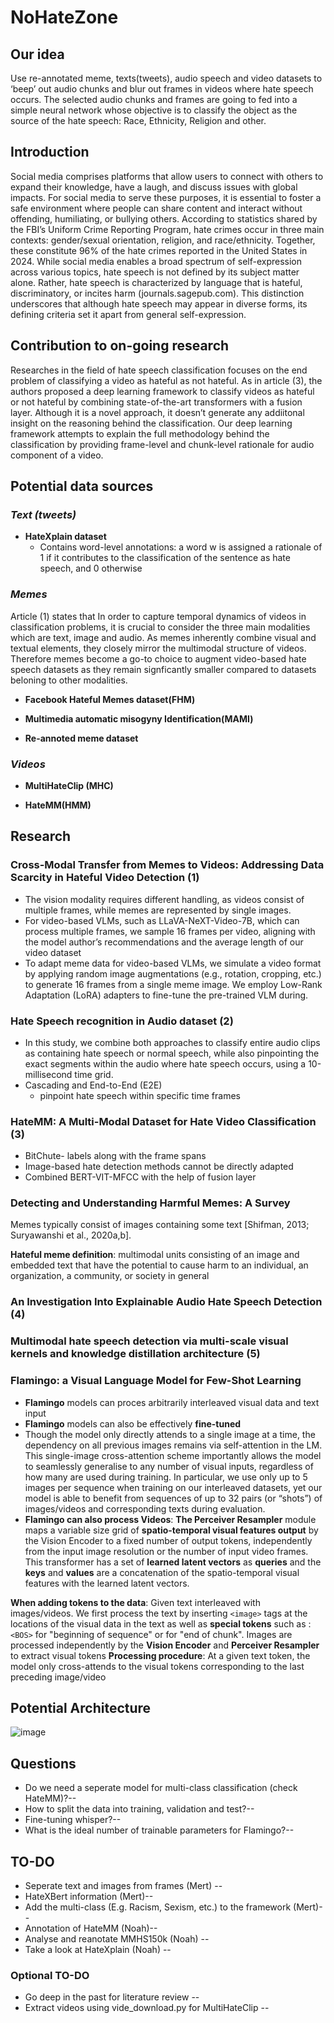 # NoHateZone

## **Our idea**
Use re-annotated meme, texts(tweets), audio speech and video datasets to ‘beep’ out audio chunks and blur out frames in videos where hate speech occurs.
The selected audio chunks and frames are going to fed into a simple neural network whose objective is to classify the object as the source of the hate speech: Race, Ethnicity, Religion and other.

## **Introduction**
Social media comprises platforms that allow users to connect with others to expand their knowledge, have a laugh, and discuss issues with global impacts. For social media to serve these purposes, it is essential to foster a safe environment where people can share content and interact without offending, humiliating, or bullying others. According to statistics shared by the FBI’s Uniform Crime Reporting Program, hate crimes occur in three main contexts: gender/sexual orientation, religion, and race/ethnicity. Together, these constitute 96% of the hate crimes reported in the United States in 2024. While social media enables a broad spectrum of self-expression across various topics, hate speech is not defined by its subject matter alone. Rather, hate speech is characterized by language that is hateful, discriminatory, or incites harm (journals.sagepub.com). This distinction underscores that although hate speech may appear in diverse forms, its defining criteria set it apart from general self-expression.

## **Contribution to on-going research**
Researches in the field of hate speech classification focuses on the end problem of classifying a video as hateful as not hateful. As in article (3), the authors proposed a deep learning framework to classify videos as hateful or not hateful by combining state-of-the-art transformers with a fusion layer. Although it is a novel approach, it doesn’t generate any addiitonal insight on the reasoning behind the classification. Our deep learning framework attempts to explain the full methodology behind the classification by providing frame-level and chunk-level rationale for audio component of a video.


## **Potential data sources**

### ***Text (tweets)***

 - **HateXplain dataset**
     - Contains word-level annotations: a word w is assigned a rationale of 1 if it contributes to the classification of the sentence as hate speech, and 0 otherwise

### ***Memes***
Article (1) states that In order to capture temporal dynamics of videos in classification problems, it is crucial to consider the three main modalities which are text, image and audio. As memes inherently combine visual and textual elements, they closely mirror the multimodal structure of videos. Therefore memes become a go-to choice to augment video-based hate speech datasets as they remain signficantly smaller compared to datasets beloning to other modalities.

 - **Facebook Hateful Memes dataset(FHM)**

 - **Multimedia automatic misogyny Identification(MAMI)**

 - **Re-annoted meme dataset**

### ***Videos***

 - **MultiHateClip (MHC)**

 - **HateMM(HMM)**

## **Research**

### **Cross-Modal Transfer from Memes to Videos: Addressing Data Scarcity in Hateful Video Detection (1)**

 - The vision modality requires different handling, as videos consist of multiple frames, while memes are represented by single images.
 - For video-based VLMs, such as LLaVA-NeXT-Video-7B, which can process multiple frames, we sample 16 frames per video, aligning with the model author’s recommendations and the average length of our video dataset
 - To adapt meme data for video-based VLMs, we simulate a video format by applying random image augmentations (e.g., rotation, cropping, etc.) to generate 16 frames from a single meme image. We employ Low-Rank Adaptation (LoRA) adapters to fine-tune the pre-trained VLM during.

### **Hate Speech recognition in Audio dataset (2)**
 - In this study, we combine both approaches to classify entire audio clips as containing hate speech or normal speech, while also pinpointing the exact segments within the audio where hate speech occurs, using a 10-millisecond time grid.
 - Cascading and End-to-End (E2E)
     - pinpoint hate speech within specific time frames

### **HateMM: A Multi-Modal Dataset for Hate Video Classification (3)**
 - BitChute- labels along with the frame spans 
 - Image-based hate detection methods cannot be directly adapted
 - Combined BERT-VIT-MFCC with the help of fusion layer

### **Detecting and Understanding Harmful Memes: A Survey**
Memes typically consist of images containing some text [Shifman, 2013;
Suryawanshi et al., 2020a,b].

**Hateful meme definition**: multimodal units consisting of an image and
embedded text that have the potential to cause harm to an individual, an organization, a community, or society in general

### **An Investigation Into Explainable Audio Hate Speech Detection (4)**


### **Multimodal hate speech detection via multi-scale visual kernels and knowledge distillation architecture (5)**

### **Flamingo: a Visual Language Model for Few-Shot Learning**
 - **Flamingo** models can proces arbitrarily interleaved visual data and text input
 - **Flamingo** models can also be effectively **fine-tuned**
 - Though the model only directly attends to a single image at a time, the dependency on all previous images remains via self-attention in the LM. This single-image cross-attention scheme importantly allows the model to seamlessly generalise to any number of visual inputs, regardless of how many are used during training. In particular, we use only up to 5 images per sequence when training on our interleaved datasets, yet our model is able to benefit from sequences of up to 32 pairs (or “shots”) of images/videos and corresponding texts during evaluation.
 - **Flamingo can also process Videos**: **The Perceiver Resampler** module maps a variable size grid of **spatio-temporal visual features output** by the Vision Encoder to a fixed number of output tokens, independently from the input image resolution or the number of input video frames. This transformer has a set of **learned latent vectors** as **queries** and the **keys** and **values** are a concatenation of the spatio-temporal visual features with the learned latent vectors.

**When adding tokens to the data**:
Given text interleaved with images/videos. We first process the text by inserting `<image>` tags at the locations of the visual data in the text as well as **special tokens** such as : `<BOS>` for "beginning of sequence" or <EOC> for "end of chunk".
Images are processed independently by the **Vision Encoder** and **Perceiver Resampler** to extract visual tokens
**Processing procedure**: At a given text token, the model only cross-attends to the visual tokens corresponding to the last preceding image/video


## **Potential Architecture**
![image](https://github.com/user-attachments/assets/6e7f02e1-9834-42b9-82de-e492e26076ea)


## **Questions**
 - Do we need a seperate model for multi-class classification (check HateMM)?--
 - How to split the data into training, validation and test?--
 - Fine-tuning whisper?--
 - What is the ideal number of trainable parameters for Flamingo?--


## **TO-DO**
 - Seperate text and images from frames (Mert) --
 - HateXBert information (Mert)--
 - Add the multi-class (E.g. Racism, Sexism, etc.) to the framework (Mert)--
 - Annotation of HateMM (Noah)--
 - Analyse and reanotate MMHS150k (Noah) --
 - Take a look at HateXplain (Noah) -- 

### **Optional TO-DO**
 - Go deep in the past for literature review --
 - Extract videos using vide_download.py for MultiHateClip --



